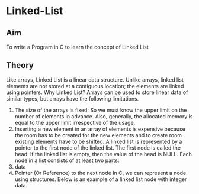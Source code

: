 # Linked-List
## Aim
To write a Program in C to learn the concept of Linked List
## Theory
Like arrays, Linked List is a linear data structure. Unlike arrays, linked list elements are not stored at a contiguous location; the elements are linked using pointers.
Why Linked List?
Arrays can be used to store linear data of similar types, but arrays have the following limitations.
1) The size of the arrays is fixed: So we must know the upper limit on the number of elements in advance. Also, generally, the allocated memory is equal to the upper limit irrespective of the usage.
2) Inserting a new element in an array of elements is expensive because the room has to be created for the new elements and to create room existing elements have to be shifted.
A linked list is represented by a pointer to the first node of the linked list. The first node is called the head. If the linked list is empty, then the value of the head is NULL.
Each node in a list consists of at least two parts:
1) data
2) Pointer (Or Reference) to the next node
In C, we can represent a node using structures. Below is an example of a linked list node with integer data.
